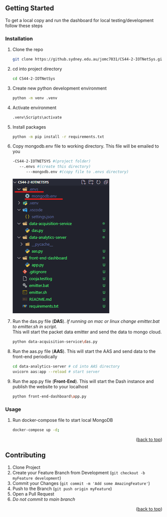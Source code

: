 
<a name="readme-top"></a>

<!-- GETTING STARTED -->
## Getting Started

To get a local copy and run the dashboard for local testing/development follow these steps

### Installation


1. Clone the repo
   ```sh
   git clone https://github.sydney.edu.au/jomc7031/CS44-2-IOTNetSys.git
   ```

2. cd into project directory 
   ```sh
   cd CS44-2-IOTNetSys
   ```

3. Create new python development environment
   ```sh
   python -m venv .venv
   ```

4. Activate environment
   ```sh
   .venv\Scripts\activate
   ```

5. Install packages
   ```sh
   python -m pip install -r requirements.txt
   ```

6. Copy mongodb.env file to working directory. This file will be emailed to you
   ```sh
   -CS44-2-IOTNETSYS #(project folder)
      --.envs #(create this directory)
         ---mongodb.env #(copy file to .envs directory)
   ```
   ![directory example](directory-example.png)<br/>

7. Run the das.py file (**DAS**). *If running on mac or linux change emitter.bat to emitter.sh in script.*<br/>
   This will start the packet data emitter and send the data to mongo cloud.
   ```sh
   python data-acquisition-service\das.py
   ```

8. Run the aas.py file (**AAS**).
   This will start the AAS and send data to the front-end periodically
   ```sh
   cd data-analytics-server # cd into AAS directory
   uvicorn aas:app --reload # start server
   ```

9. Run the app.py file (**Front-End**).
   This will start the Dash instance and publish the website to your localhost
      ```sh
      python front-end-dashboard\app.py
      ```
   


### Usage

1. Run docker-compose file to start local  MongoDB 
   ```sh
   docker-compose up -d;
   ```

<p align="right">(<a href="#readme-top">back to top</a>)</p>


<!-- CONTRIBUTING -->
## Contributing

1. Clone Project
2. Create your Feature Branch from Development (`git checkout -b myFeature development`)
3. Commit your Changes (`git commit -m 'Add some AmazingFeature'`)
4. Push to the Branch (`git push origin myFeature`)
5. Open a Pull Request
6. *Do not commit to main branch*

<p align="right">(<a href="#readme-top">back to top</a>)</p>



